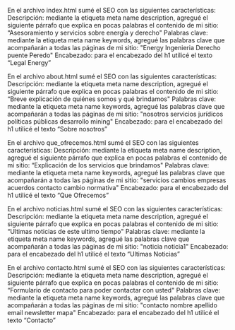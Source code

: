  En el archivo index.html sumé el SEO con las siguientes características:
Descripción: mediante la etiqueta meta name description, agregué el siguiente párrafo que explica en pocas palabras el contenido de mi sitio: “Asesoramiento y servicios sobre energía y derecho"
Palabras clave: mediante la etiqueta meta name keywords, agregué las palabras clave que acompañarán a todas las páginas de mi sitio: "Energy Ingenieria Derecho puente Peredo"
Encabezado: para el encabezado del h1 utilicé el texto “Legal Energy”

 En el archivo about.html sumé el SEO con las siguientes características:
Descripción: mediante la etiqueta meta name description, agregué el siguiente párrafo que explica en pocas palabras el contenido de mi sitio: “Breve explicación de quiénes somos y qué brindamos"
Palabras clave: mediante la etiqueta meta name keywords, agregué las palabras clave que acompañarán a todas las páginas de mi sitio: "nosotros servicios jurídicos políticas públicas desarrollo mining"
Encabezado: para el encabezado del h1 utilicé el texto “Sobre nosotros”

 En el archivo que_ofrecemos.html sumé el SEO con las siguientes características:
Descripción: mediante la etiqueta meta name description, agregué el siguiente párrafo que explica en pocas palabras el contenido de mi sitio: “Explicación de los servicios que brindamos"
Palabras clave: mediante la etiqueta meta name keywords, agregué las palabras clave que acompañarán a todas las páginas de mi sitio: "servicios cambios empresas acuerdos contacto cambio normativa"
Encabezado: para el encabezado del h1 utilicé el texto “Que Ofrecemos”

 En el archivo noticias.html sumé el SEO con las siguientes características:
Descripción: mediante la etiqueta meta name description, agregué el siguiente párrafo que explica en pocas palabras el contenido de mi sitio: “Ultimas noticias de este ultimo tiempo"
Palabras clave: mediante la etiqueta meta name keywords, agregué las palabras clave que acompañarán a todas las páginas de mi sitio: "noticia noticia1"
Encabezado: para el encabezado del h1 utilicé el texto “Ultimas Noticias”

 En el archivo contacto.html sumé el SEO con las siguientes características:
Descripción: mediante la etiqueta meta name description, agregué el siguiente párrafo que explica en pocas palabras el contenido de mi sitio: “Formulario de contacto para poder contactar con usted"
Palabras clave: mediante la etiqueta meta name keywords, agregué las palabras clave que acompañarán a todas las páginas de mi sitio: "contacto nombre apellido email newsletter mapa"
Encabezado: para el encabezado del h1 utilicé el texto “Contacto”

